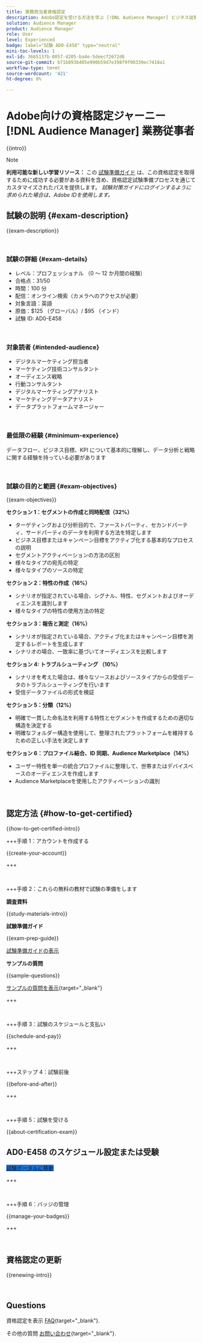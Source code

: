 ```yaml
---
title: 実務担当者資格認定
description: Adobe認定を受ける方法を学ぶ [!DNL Audience Manager] ビジネス従事者のプロフェッショナル。
solution: Audience Manager
product: Audience Manager
role: User
level: Experienced
badge: label="試験 AD0-E458" type="neutral"
mini-toc-levels: 1
exl-id: 3665137b-8057-4205-ba4e-5deecf2672d6
source-git-commit: b71b893b405e990b59d7e398f9f90339ec7418a1
workflow-type: tm+mt
source-wordcount: '421'
ht-degree: 0%

---
```


# Adobe向けの資格認定ジャーニー [!DNL Audience Manager] 業務従事者

{{intro}}

>[!NOTE]
>
>**利用可能な新しい学習リソース：** この [試験準備ガイド](https://app.rockinfo.com/courses/245) は、この資格認定を取得するために成功する必要がある資料を含め、資格認定試験準備プロセスを通じてカスタマイズされたパスを提供します。 _試験対策ガイドにログインするように求められた場合は、Adobe IDを使用します。_

## 試験の説明 {#exam-description}

{{exam-description}}

<br>

### 試験の詳細 {#exam-details}

* レベル：プロフェッショナル （0 ～ 12 か月間の経験）
* 合格点：31/50
* 時間：100 分
* 配信：オンライン検索（カメラへのアクセスが必要）
* 対象言語：英語
* 原価：$125 （グローバル）/ $95 （インド）
* 試験 ID: AD0-E458

<br>

### 対象読者 {#intended-audience}

* デジタルマーケティング担当者
* マーケティング技術コンサルタント
* オーディエンス戦略
* 行動コンサルタント
* デジタルマーケティングアナリスト
* マーケティングデータアナリスト
* データプラットフォームマネージャー

<br>

### 最低限の経験 {#minimum-experience}

データフロー、ビジネス目標、KPI について基本的に理解し、データ分析と戦略に関する経験を持っている必要があります

<br>

### 試験の目的と範囲 {#exam-objectives}

{{exam-objectives}}

**セクション 1：セグメントの作成と同時配信（32%）**

* ターゲティングおよび分析目的で、ファーストパーティ、セカンドパーティ、サードパーティのデータを利用する方法を特定します
* ビジネス目標またはキャンペーン目標をアクティブ化する基本的なプロセスの説明
* セグメントアクティベーションの方法の区別
* 様々なタイプの宛先の特定
* 様々なタイプのソースの特定

**セクション 2：特性の作成（16%）**

* シナリオが指定されている場合、シグナル、特性、セグメントおよびオーディエンスを識別します
* 様々なタイプの特性の使用方法の特定

**セクション 3：報告と測定（16%）**

* シナリオが指定されている場合、アクティブ化またはキャンペーン目標を測定するレポートを生成します
* シナリオの場合、一致率に基づいてオーディエンスを比較します

**セクション 4: トラブルシューティング （10%）**

* シナリオを考えた場合は、様々なソースおよびソースタイプからの受信データのトラブルシューティングを行います
* 受信データファイルの形式を検証

**セクション 5：分類（12%）**

* 明確で一貫した命名法を利用する特性とセグメントを作成するための適切な構造を決定する
* 明確なフォルダー構造を使用して、整理されたプラットフォームを維持するための正しい手法を決定します

**セクション 6：プロファイル結合、ID 同期、Audience Marketplace（14%）**

* ユーザー特性を単一の統合プロファイルに整理して、世帯またはデバイスベースのオーディエンスを作成します
* Audience Marketplaceを使用したアクティベーションの識別

<br>

## 認定方法 {#how-to-get-certified}

{{how-to-get-certified-intro}}

+++手順 1：アカウントを作成する

{{create-your-account}}

+++

<br>

+++手順 2：これらの無料の教材で試験の準備をします

**調査資料**

{{study-materials-intro}}

**試験準備ガイド**

{{exam-prep-guide}}

[試験準備ガイドの表示](https://app.rockinfo.com/courses/245)

**サンプルの質問**

{{sample-questions}}

[サンプルの質問を表示](https://scorpion.caveon.com/launchpad/ad0-e458-adobe-audience-manager-business-practitioner-professional-copy-dvaivw){target="_blank"}

+++

<br>

+++手順 3：試験のスケジュールと支払い

{{schedule-and-pay}}

+++

<br>

+++ステップ 4：試験前後

{{before-and-after}}

+++

<br>

+++手順 5：試験を受ける

{{about-certification-exam}}

## AD0-E458 のスケジュール設定または受験

<a href="https://www.certmetrics.com/adobe/candidate/examity_sso.aspx?eid=AD0-E458" target="_blank" class="spectrum-Button spectrum-Button--fill spectrum-Button--accent spectrum-Button--sizeM is-margin-bottom-big-big at-element-click-tracking" style="background-color:#1473E6">

<span class="spectrum-Button-label has-no-wrap">
   試験ポータルに移動
</span>
</a>

+++

<br>

+++手順 6：バッジの管理

{{manage-your-badges}}

+++

<br>

## 資格認定の更新

{{renewing-intro}}

<br>

## Questions

資格認定を表示 [FAQ](https://experienceleague.adobe.com/docs/certification/certification/faq.html){target="_blank"}.

その他の質問 [お問い合わせ](mailto:certif@adobe.com){target="_blank"}.

